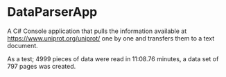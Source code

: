 # DataParserApp

A C# Console application that pulls the information available at https://www.uniprot.org/uniprot/ one by one and transfers them to a text document.

As a test;
4999 pieces of data were read in 11:08.76 minutes, a data set of 797 pages was created.
